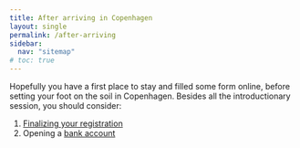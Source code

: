 ```yaml
---
title: After arriving in Copenhagen
layout: single
permalink: /after-arriving
sidebar:
  nav: "sitemap"
# toc: true
---
```


Hopefully you have a first place to stay and filled some form online, before setting your foot on the soil in Copenhagen.
Besides all the introductionary session, you should consider:

1. [Finalizing your registration](register)
2. Opening a [bank account](topics/banking)

  